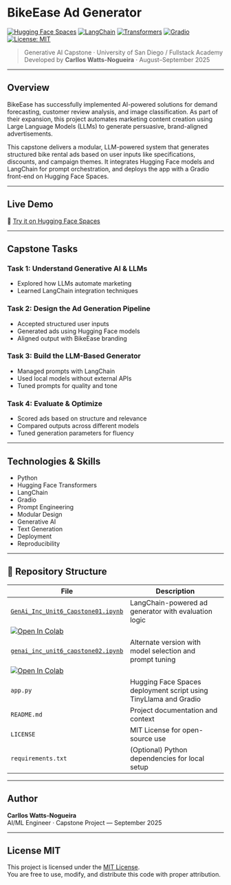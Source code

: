 #  BikeEase Ad Generator

[![Hugging Face Spaces](https://img.shields.io/badge/Live%20Demo-Hugging%20Face-blue?logo=huggingface)](https://huggingface.co/spaces/cwattsnogueira/bikeease-ad-generator)
[![LangChain](https://img.shields.io/badge/LangChain-integrated-green?logo=python)](https://www.langchain.com/)
[![Transformers](https://img.shields.io/badge/Hugging%20Face-Transformers-yellow?logo=huggingface)](https://huggingface.co/models)
[![Gradio](https://img.shields.io/badge/Gradio-UI%20Framework-orange?logo=gradio)](https://www.gradio.app/)
[![License: MIT](https://img.shields.io/badge/License-MIT-lightgrey.svg)](LICENSE)

> Generative AI Capstone · University of San Diego / Fullstack Academy  
> Developed by **Carllos Watts-Nogueira** · August–September 2025

---

##  Overview

BikeEase has successfully implemented AI-powered solutions for demand forecasting, customer review analysis, and image classification. As part of their expansion, this project automates marketing content creation using Large Language Models (LLMs) to generate persuasive, brand-aligned advertisements.

This capstone delivers a modular, LLM-powered system that generates structured bike rental ads based on user inputs like specifications, discounts, and campaign themes. It integrates Hugging Face models and LangChain for prompt orchestration, and deploys the app with a Gradio front-end on Hugging Face Spaces.

---

##  Live Demo

🔗 [Try it on Hugging Face Spaces](https://huggingface.co/spaces/cwattsnogueira/bikeease-ad-generator)

---

##  Capstone Tasks

### Task 1: Understand Generative AI & LLMs
- Explored how LLMs automate marketing
- Learned LangChain integration techniques

### Task 2: Design the Ad Generation Pipeline
- Accepted structured user inputs
- Generated ads using Hugging Face models
- Aligned output with BikeEase branding

### Task 3: Build the LLM-Based Generator
- Managed prompts with LangChain
- Used local models without external APIs
- Tuned prompts for quality and tone

### Task 4: Evaluate & Optimize
- Scored ads based on structure and relevance
- Compared outputs across different models
- Tuned generation parameters for fluency

---

##  Technologies & Skills

- Python
- Hugging Face Transformers
- LangChain
- Gradio
- Prompt Engineering
- Modular Design
- Generative AI
- Text Generation
- Deployment
- Reproducibility

---

## 📁 Repository Structure

| File | Description |
|------|-------------|
| [`GenAi_Inc_Unit6_Capstone01.ipynb`](https://github.com/cwattsnogueira/bikeease-ad-generator/blob/main/GenAi_Inc_Unit6_Capstone01.ipynb) | LangChain-powered ad generator with evaluation logic  
<a href="https://colab.research.google.com/github/cwattsnogueira/bikeease-ad-generator/blob/main/GenAi_Inc_Unit6_Capstone01.ipynb" target="_parent"><img src="https://colab.research.google.com/assets/colab-badge.svg" alt="Open In Colab"/></a> |
| [`genai_inc_unit6_capstone02.ipynb`](https://github.com/cwattsnogueira/bikeease-ad-generator/blob/main/genai_inc_unit6_capstone02.ipynb) | Alternate version with model selection and prompt tuning  
<a href="https://colab.research.google.com/github/cwattsnogueira/bikeease-ad-generator/blob/main/genai_inc_unit6_capstone02.ipynb" target="_parent"><img src="https://colab.research.google.com/assets/colab-badge.svg" alt="Open In Colab"/></a> |
| `app.py` | Hugging Face Spaces deployment script using TinyLlama and Gradio |
| `README.md` | Project documentation and context |
| `LICENSE` | MIT License for open-source use |
| `requirements.txt` | (Optional) Python dependencies for local setup |

---

##  Author

**Carllos Watts-Nogueira**  
AI/ML Engineer · Capstone Project — September 2025  

---

##  License MIT

This project is licensed under the [MIT License](LICENSE).  
You are free to use, modify, and distribute this code with proper attribution.
